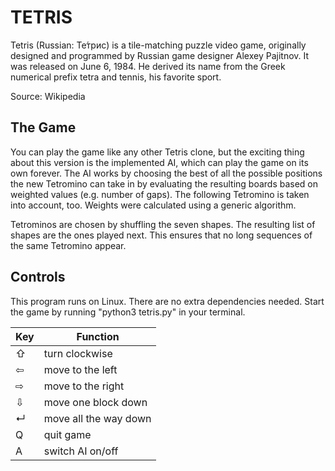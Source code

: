 # TETRIS

Tetris (Russian: Те́трис) is a tile-matching puzzle video game, originally designed and programmed by Russian game designer Alexey Pajitnov. It was released on June 6, 1984. He derived its name from the Greek numerical prefix tetra and tennis, his favorite sport. 

Source: Wikipedia

## The Game

You can play the game like any other Tetris clone, but the exciting thing about this version is the implemented AI, which can play the game on its own forever. The AI works by choosing the best of all the possible positions the new Tetromino can take in by evaluating the resulting boards based on weighted values (e.g. number of gaps). The following Tetromino is taken into account, too. Weights were calculated using a generic algorithm.

Tetrominos are chosen by shuffling the seven shapes. The resulting list of shapes are the ones played next. This ensures that no long sequences of the same Tetromino appear.

## Controls

This program runs on Linux. There are no extra dependencies needed. Start the game by running "python3 tetris.py" in your terminal.

Key | Function
----|---------
⇧ | turn clockwise
⇦ | move to the left
⇨ | move to the right
⇩ | move one block down
↵ | move all the way down
Q | quit game
A | switch AI on/off
